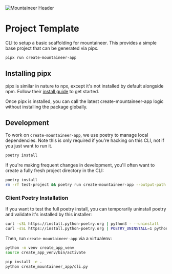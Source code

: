 ![Mountaineer Header](https://raw.githubusercontent.com/piercefreeman/mountaineer/main/docs/media/header.png)

# Project Template

CLI to setup a basic scaffolding for mountaineer. This provides a simple base project that can be generated via pipx.

```bash
pipx run create-mountaineer-app
```

## Installing pipx

pipx is similar in nature to npx, except it's not installed by default alongside npm. Follow their [install guide](https://pipx.pypa.io/stable/installation/) to get started.

Once pipx is installed, you can call the latest create-mountaineer-app logic without installing the package globally.

## Development

To work on `create-mountaineer-app`, we use poetry to manage local dependencies. Note this is only required if you're hacking on this CLI, not if you just want to run it.

```bash
poetry install
```

If you're making frequent changes in development, you'll often want to create a fully fresh project directory in the CLI:

```bash
poetry install
rm -rf test-project && poetry run create-mountaineer-app --output-path test-project --mountaineer-dev-path ../
```

### Client Poetry Installation

If you want to test the full poetry install, you can temporarily uninstall poetry and validate it's installed by this installer:

```bash
curl -sSL https://install.python-poetry.org | python3 - --uninstall
curl -sSL https://install.python-poetry.org | POETRY_UNINSTALL=1 python3 -
```

Then, run `create-mountaineer-app` via a virtualenv:

```bash
python -m venv create_app_venv
source create_app_venv/bin/activate

pip install -e .
python create_mountaineer_app/cli.py
```
